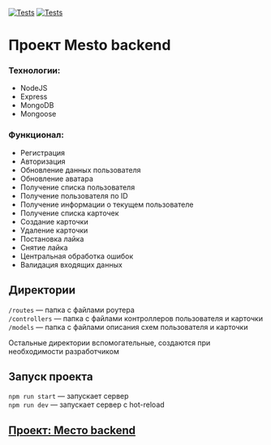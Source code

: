 [![Tests](../../actions/workflows/tests-13-sprint.yml/badge.svg)](../../actions/workflows/tests-13-sprint.yml) [![Tests](../../actions/workflows/tests-14-sprint.yml/badge.svg)](../../actions/workflows/tests-14-sprint.yml)
# Проект Mesto backend


### Технологии:
+ NodeJS
+ Express
+ MongoDB
+ Mongoose

### Функционал: 

+ Регистрация
+ Авторизация
+ Обновление данных пользователя
+ Обновление аватара
+ Получение списка пользователя
+ Получение пользователя по ID 
+ Получение информации о текущем пользователе
+ Получение списка карточек
+ Создание карточки
+ Удаление карточки
+ Постановка лайка
+ Снятие лайка
+ Центральная обработка ошибок
+ Валидация входящих данных

## Директории

`/routes` — папка с файлами роутера  
`/controllers` — папка с файлами контроллеров пользователя и карточки   
`/models` — папка с файлами описания схем пользователя и карточки  
  
Остальные директории вспомогательные, создаются при необходимости разработчиком

## Запуск проекта

`npm run start` — запускает сервер   
`npm run dev` — запускает сервер с hot-reload


## [Проект: Место backend](https://github.com/Jambion808/express-mesto-gha)
